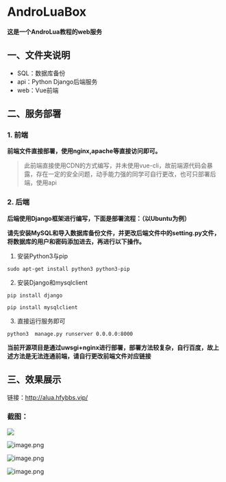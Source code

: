 # AndroLuaBox

**这是一个AndroLua教程的web服务**

## 一、文件夹说明

- SQL：数据库备份
- api：Python Django后端服务
- web：Vue前端

## 二、服务部署

### 1. 前端

**前端文件直接部署，使用nginx,apache等直接访问即可。**

> 此前端直接使用CDN的方式编写，并未使用vue-cli，故前端源代码会暴露，存在一定的安全问题，动手能力强的同学可自行更改，也可只部署后端，使用api

### 2. 后端

**后端使用Django框架进行编写，下面是部署流程：（以Ubuntu为例）**

**请先安装MySQL和导入数据库备份文件，并更改后端文件中的setting.py文件，将数据库的用户和密码添加进去，再进行以下操作。**

1. 安装Python3与pip

`sudo apt-get install python3 python3-pip`

2. 安装Django和mysqlclient

`pip install django `

`pip install mysqlclient`

3. 直接运行服务即可

`python3  manage.py runserver 0.0.0.0:8000`

**当前开源项目是通过uwsgi+nginx进行部署，部署方法较复杂，自行百度，故上述方法是无法连通前端，请自行更改前端文件对应链接**

## 三、效果展示

链接：http://alua.hfybbs.vip/

### 截图：

![](https://i.loli.net/2020/01/09/8aCp3FrHeTfwmAL.png)

![image.png](https://i.loli.net/2020/01/09/2o9sLwek3rdxWVz.png)

![image.png](https://i.loli.net/2020/01/09/n26Q8LaxOj7kTCV.png)

![image.png](https://i.loli.net/2020/01/09/mS8IoMfPTAaNw75.png)